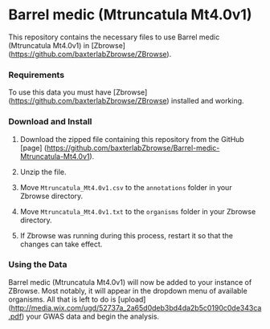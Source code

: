 # Barrel medic (Mtruncatula Mt4.0v1)

This repository contains the necessary files to use Barrel medic (Mtruncatula Mt4.0v1) in [Zbrowse] (https://github.com/baxterlabZbrowse/ZBrowse).

### Requirements

To use this data you must have [Zbrowse] (https://github.com/baxterlabZbrowse/ZBrowse) installed and working.

### Download and Install

1. Download the zipped file containing this repository from the GitHub [page] (https://github.com/baxterlabZbrowse/Barrel-medic-Mtruncatula-Mt4.0v1).

2. Unzip the file.

3. Move `Mtruncatula_Mt4.0v1.csv` to the `annotations` folder in your Zbrowse directory.

4. Move `Mtruncatula_Mt4.0v1.txt` to the `organisms` folder in your Zbrowse directory.

5. If Zbrowse was running during this process, restart it so that the changes can take effect.

### Using the Data

Barrel medic (Mtruncatula Mt4.0v1) will now be added to your instance of ZBrowse. Most notably, it will appear 
in the dropdown menu of available organisms. All that is left to do is [upload] (http://media.wix.com/ugd/52737a_2a65d0deb3bd4da2b5c0190c0de343ca.pdf)
your GWAS data and begin the analysis.
